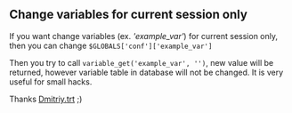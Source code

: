 ## Change variables for current session only
If you want change variables (ex. _'example_var'_) for current session only, then you can change `$GLOBALS['conf']['example_var']`

Then you try to call `variable_get('example_var', '')`, new value will be returned, however variable table in database will not be changed. It is very useful for small hacks.

Thanks [Dmitriy.trt](http://drupal.org/user/329125) ;)
